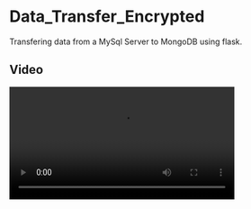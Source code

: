 # Data_Transfer_Encrypted

Transfering data from a MySql Server to MongoDB using flask.

## Video

<video width="400" controls>
  <source src="https://github.com/user-attachments/assets/a0ad9edd-0f84-4fb7-ab53-6eb9d0a19315" type="video/mp4">
  Your browser does not support the video tag.
</video>


